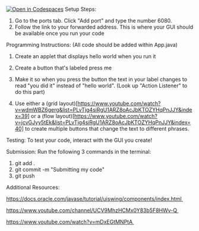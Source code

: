 [![Open in Codespaces](https://classroom.github.com/assets/launch-codespace-2972f46106e565e64193e422d61a12cf1da4916b45550586e14ef0a7c637dd04.svg)](https://classroom.github.com/open-in-codespaces?assignment_repo_id=20399665)
Setup Steps:
1) Go to the ports tab. Click "Add port" and type the number 6080. 
2) Follow the link to your forwarded address. This is where your GUI should be available once you run your code


Programming Instructions:
(All code should be added within App.java)
1) Create an applet that displays hello world when you run it 

2) Create a button that's labeled press me

3) Make it so when you press the button the text in your label changes to read "you did it" instead of "hello world". (Look up "Action Listener" to do this part)

4) Use either a (grid layout)[https://www.youtube.com/watch?v=wdmWBZ6gerg&list=PLvTjg4siRgU1ARZ8oAcJbKTOZYHqPnJJY&index=39] or a (flow layout)[https://www.youtube.com/watch?v=jcvGJyy5tEk&list=PLvTjg4siRgU1ARZ8oAcJbKTOZYHqPnJJY&index=40] to create multiple buttons that change the text to different phrases. 

Testing:
To test your code, interact with the GUI you create! 

Submission:
Run the following 3 commands in the terminal:
1) git add . 
2) git commit -m "Submitting my code"
3) git push

Additional Resources:

https://docs.oracle.com/javase/tutorial/uiswing/components/index.html 

https://www.youtube.com/channel/UCV9MhzHCMx0Y83b5F8HWv-Q 

https://www.youtube.com/watch?v=mDxEGtMNPtA 